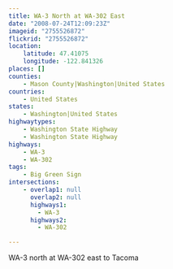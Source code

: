```yaml
---
title: WA-3 North at WA-302 East
date: "2008-07-24T12:09:23Z"
imageid: "2755526872"
flickrid: "2755526872"
location:
    latitude: 47.41075
    longitude: -122.841326
places: []
counties:
    - Mason County|Washington|United States
countries:
    - United States
states:
    - Washington|United States
highwaytypes:
    - Washington State Highway
    - Washington State Highway
highways:
    - WA-3
    - WA-302
tags:
    - Big Green Sign
intersections:
    - overlap1: null
      overlap2: null
      highways1:
        - WA-3
      highways2:
        - WA-302

---
```

WA-3 north at WA-302 east to Tacoma